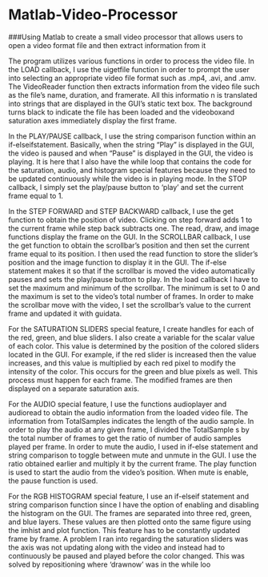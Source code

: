 # Matlab-Video-Processor
###Using Matlab to create a small video processor that allows users to open a video format file and then extract information from it

The program utilizes various functions in order to process the video file.
In the LOAD callback, I use the uigetfile function in order to prompt the user into selecting an
appropriate video file format such as .mp4, .avi, and .amv. The VideoReader function then extracts
information from the video file such as the file’s name, duration, and framerate. All this informatio n is
translated into strings that are displayed in the GUI’s static text box. The background turns black to
indicate the file has been loaded and the videoboxand saturation axes immediately display the first
frame.

In the PLAY/PAUSE callback, I use the string comparison function within an if-elseifstatement.
Basically, when the string “Play” is displayed in the GUI, the video is paused and when “Pause” is
displayed in the GUI, the video is playing. It is here that I also have the while loop that contains the
code for the saturation, audio, and histogram special features because they need to be updated
continuously while the video is in playing mode.
In the STOP callback, I simply set the play/pause button to ‘play’ and set the current frame
equal to 1.

In the STEP FORWARD and STEP BACKWARD callback, I use the get function to obtain the
position of video. Clicking on step forward adds 1 to the current frame while step back subtracts one.
The read, draw, and image functions display the frame on the GUI.
In the SCROLLBAR callback, I use the get function to obtain the scrollbar’s position and then
set the current frame equal to its position. I then used the read function to store the slider’s position
and the image function to display it in the GUI. The if-else statement makes it so that if the scrollbar is
moved the video automatically pauses and sets the play/pause button to play. In the load callback I
have to set the maximum and minimum of the scrollbar. The minimum is set to 0 and the maximum is
set to the video’s total number of frames. In order to make the scrollbar move with the video, I set
the scrollbar’s value to the current frame and updated it with guidata.

For the SATURATION SLIDERS special feature, I create handles for each of the red, green, and
blue sliders. I also create a variable for the scalar value of each color. This value is determined by the
position of the colored sliders located in the GUI. For example, if the red slider is increased then the
value increases, and this value is multiplied by each red pixel to modify the intensity of the color. This
occurs for the green and blue pixels as well. This process must happen for each frame. The modified
frames are then displayed on a separate saturation axis.

For the AUDIO special feature, I use the functions audioplayer and audioread to obtain the
audio information from the loaded video file. The information from TotalSamples indicates the length of
the audio sample. In order to play the audio at any given frame, I divided the TotalSample s by the
total number of frames to get the ratio of number of audio samples played per frame. In order to mute
the audio, I used in if-else statement and string comparison to toggle between mute and unmute in
the GUI. I use the ratio obtained earlier and multiply it by the current frame. The play function is used
to start the audio from the video’s position. When mute is enable, the pause function is used.

For the RGB HISTOGRAM special feature, I use an if-elseif statement and string comparison
function since I have the option of enabling and disabling the histogram on the GUI. The frames are
separated into three red, green, and blue layers. These values are then plotted onto the same figure
using the imhist and plot function. This feature has to be constantly updated frame by frame.
A problem I ran into regarding the saturation sliders was the axis was not updating along with
the video and instead had to continuously be paused and played before the color changed. This was
solved by repositioning where ‘drawnow’ was in the while loo
